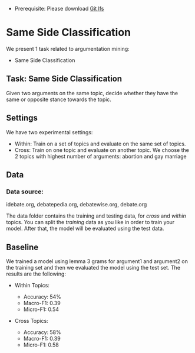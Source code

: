 
 - Prerequisite:
 Please download [Git lfs](https://git-lfs.github.com/) 
 
# Same Side Classification

We present 1 task related to argumentation mining:
  - Same Side Classification
  
## Task: Same Side Classification

Given two arguments on the same topic, decide whether they have the same or opposite stance towards the topic. 


## Settings
We have two experimental settings:
 - Within: Train on a set of topics and evaluate on the same set of topics.
 - Cross: Train on one topic and evaluate on another topic.
We choose the 2 topics with highest number of arguments: abortion and gay marriage


## Data
### Data source:
idebate.org, debatepedia.org, debatewise.org, debate.org

The data folder contains the training and testing data, for *cross* and *within* topics. You can split the *training* data as you like in order to train your model. After that, the model will be evaluated using the test data.

## Baseline
We trained a model using lemma 3 grams for argument1 and argument2 on the training set and then we evaluated the model using the test set. The results are the following:

 - Within Topics:
   - 	Accuracy: 54%
   - 	Macro-F1:  0.39
   - 	Micro-F1: 0.54

 - Cross Topics:
   - 	Accuracy: 58%
   - 	Macro-F1:  0.39
   - 	Micro-F1: 0.58

